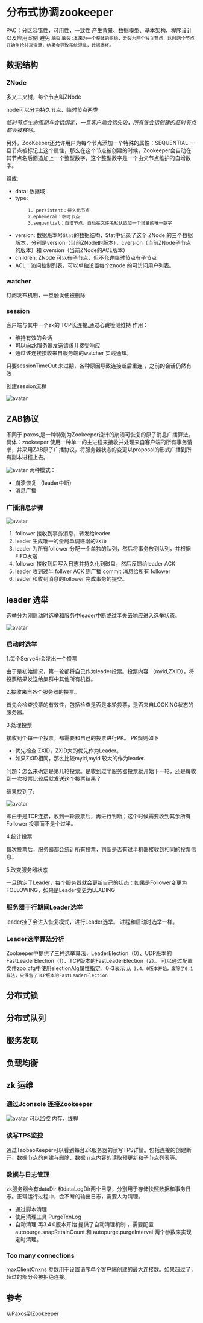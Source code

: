 # 分布式协调zookeeper

PAC：分区容错性，可用性，一致性
产生背景、数据模型、基本架构、程序设计以及应用案例 避免 `脑裂`
``
脑裂:本来为一个整体的系统，分裂为两个独立节点，这时两个节点开始争抢共享资源，结果会导致系统混乱，数据损坏。
``
## 数据结构

### ZNode
多叉二叉树，每个节点叫ZNode

node可以分为持久节点、临时节点两类

_临时节点生命周期与会话绑定，一旦客户端会话失效，所有该会话创建的临时节点都会被移除。_

另外，ZooKeeper还允许用户为每个节点添加一个特殊的属性：SEQUENTIAL.一旦节点被标记上这个属性，那么在这个节点被创建的时候，Zookeeper会自动在其节点名后面追加上一个整型数字，这个整型数字是一个由父节点维护的自增数字。

组成:
- data: 数据域
- type:
```
        1. persistent：持久化节点
        2.ephemeral：临时节点
        3.sequential：自增节点，自动在文件名默认追加一个增量的唯一数字
```
- version: 数据版本号` Stat `的数据结构，Stat中记录了这个 ZNode 的三个数据版本，分别是version（当前ZNode的版本）、cversion（当前ZNode子节点的版本）和 cversion（当前ZNode的ACL版本）
- children: ZNode 可以有子节点，但不允许临时节点有子节点
- ACL：访问控制列表，可以单独设置每个znode 的可访问用户列表。

### watcher
订阅发布机制，一旦触发便被删除
### session
客户端与其中一个zk的 TCP长连接,通过心跳检测维持
作用：
- 维持有效的会话
- 可以向zk服务器发送请求并接受响应
- 通过该连接接收来自服务端的watcher 实践通知。

只要sessionTimeOut 未过期，各种原因导致连接断后重连 ，之前的会话仍然有效

创建session流程

![avatar](../ImgSource/zk_session_create.png)

## ZAB协议
不同于 paxos,是一种特别为Zookeeper设计的崩溃可恢复的原子消息广播算法。
具体：zookeeper 使用一种单一的主进程来接收并处理来自客户端的所有事务请求，并采用ZAB原子广播协议，将服务器状态的变更以proposal的形式广播到所有副本进程上去。

![avatar](../ImgSource/ZAB.png)
两种模式：
- 崩溃恢复 （leader中断）
- 消息广播

### 广播消息步骤
![avatar](../ImgSource/ZK-guangbo.png)
1. follower 接收到事务消息，转发给leader
2. leader 生成唯一的全局单调递增的`ZXID`
3. leader 为所有follower 分配一个单独的队列，然后将事务放到队列，并根据FIFO发送
4. follower 接收到后写入日志并持久化到磁盘，然后反馈给leader ACK
5. leader 收到过半 follwer ACK 则广播 commit 消息给所有 follower
6. leader 和收到消息的follower 完成事务的提交。

## leader 选举
选举分为刚启动时选举和服务中leader中断或过半失去响应进入选举状态。

![avatar](../ImgSource/zk_leader_xuanju.png)
### 启动时选举
1.每个Serve4r会发出一个投票

   由于是初始情况，第一轮都将自己作为leader投票。投票内容 （myid,ZXID），将投票结果发送给集群中其他所有机器。

2.接收来自各个服务器的投票。 
   
 首先会检查投票的有效性，包括检查是否是本轮投票，是否来自LOOKING状态的服务器。

3.处理投票

接收到个每一个投票，都需要和自己的投票进行PK。 PK规则如下
- 优先检查 ZXID，ZXID大的优先作为Leader。
- 如果ZXID相同，那么比较myid,myid 较大的作为leader.

问题：怎么来确定是第几轮投票。是收到过半服务器投票就开始下一轮，还是每收到一次投票比较后就发送这个投票结果？

结果找到了:

![avatar](../ImgSource/zk_leader_xuanjulunci.png)

即由于是TCP连接，收到一轮投票后，再进行判断；这个时候需要收到其余所有Follower 投票而不是个过半。

4.统计投票

每次投票后，服务器都会统计所有投票，判断是否有过半机器接收到相同的投票信息。

5.改变服务器状态

一旦确定了Leader，每个服务器就会更新自己的状态：如果是Follower变更为FOLLOWING，如果是Leader变更为LEADING

### 服务器于行期间Leader选举

leader挂了会进入恢复模式，进行Leader选举。 过程和启动时选举一样。

### Leader选举算法分析
Zookeeper中提供了三种选举算法，LeaderElection（0）、UDP版本的FastLeaderElection（1）、TCP版本的FastLeaderElection（2）。 可以通过配置文件zoo.cfg中使用electionAlg属性指定。0-3表示 
`从 3.4。0版本开始，废除了0,1算法，只保留了TCP版本的FastLeaderElection`

## 分布式锁

## 分布式队列


## 服务发现 
## 负载均衡

## zk 运维
### 通过Jconsole 连接Zookeeper
![avatar](../ImgSource/zk_JConsole_connect.png)
可以监控 内存，线程

### 读写TPS监控
通过TaobaoKeeper可以看到每台ZK服务器的读写TPS详情。包括连接的创建断开、数据节点的创建与删除、数据节点内容的读取预更新和子节点列表等。

### 数据与日志管理
zk服务器会有dataDir 和dataLogDir两个目录，分别用于存储快照数据和事务日志。正常运行过程中，会不断的输出日志，需要人为清理。
- 通过脚本清理
- 使用清理工具 PurgeTxnLog
- 自动清理 再3.4.0版本开始 提供了自动清理机制 ，需要配置autopurge.snapRetainCount 和 autopurge.purgeInterval 两个参数来实现定时清理。

### Too many connections 
maxClientCnxns 参数用于设置语序单个客户端创建的最大连接数。如果超过了，超过的部分会被拒绝连接。

## 参考 
[从Paxos到Zookeeper](https://zhuanlan.zhihu.com/p/69246172)